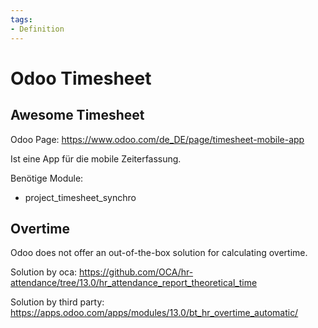 ```yaml
---
tags:
- Definition
---
```

# Odoo Timesheet

## Awesome Timesheet

Odoo Page: https://www.odoo.com/de_DE/page/timesheet-mobile-app

Ist eine App für die mobile Zeiterfassung.

Benötige Module:

* project_timesheet_synchro

## Overtime

Odoo does not offer an out-of-the-box solution for calculating overtime.

Solution by oca: https://github.com/OCA/hr-attendance/tree/13.0/hr_attendance_report_theoretical_time

Solution by third party: https://apps.odoo.com/apps/modules/13.0/bt_hr_overtime_automatic/

